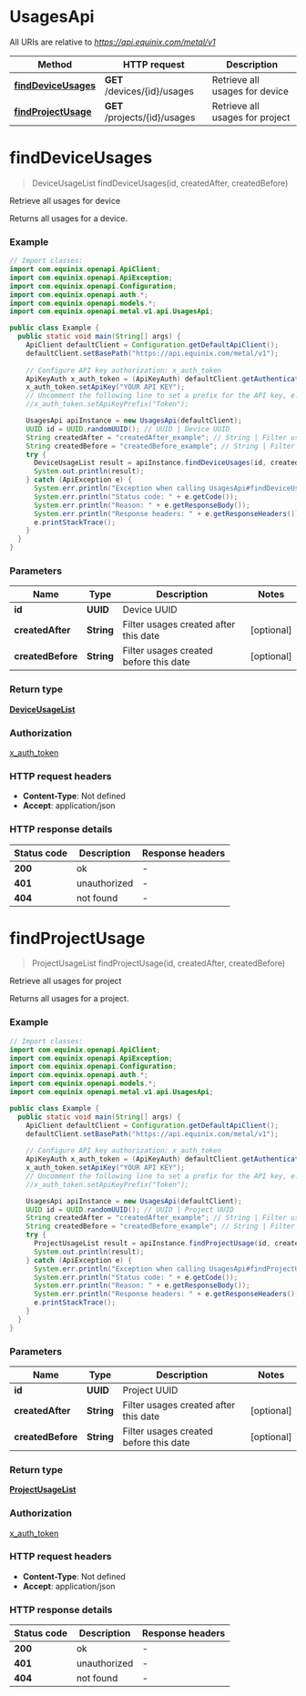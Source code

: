 # UsagesApi

All URIs are relative to *https://api.equinix.com/metal/v1*

| Method | HTTP request | Description |
|------------- | ------------- | -------------|
| [**findDeviceUsages**](UsagesApi.md#findDeviceUsages) | **GET** /devices/{id}/usages | Retrieve all usages for device |
| [**findProjectUsage**](UsagesApi.md#findProjectUsage) | **GET** /projects/{id}/usages | Retrieve all usages for project |


<a name="findDeviceUsages"></a>
# **findDeviceUsages**
> DeviceUsageList findDeviceUsages(id, createdAfter, createdBefore)

Retrieve all usages for device

Returns all usages for a device.

### Example
```java
// Import classes:
import com.equinix.openapi.ApiClient;
import com.equinix.openapi.ApiException;
import com.equinix.openapi.Configuration;
import com.equinix.openapi.auth.*;
import com.equinix.openapi.models.*;
import com.equinix.openapi.metal.v1.api.UsagesApi;

public class Example {
  public static void main(String[] args) {
    ApiClient defaultClient = Configuration.getDefaultApiClient();
    defaultClient.setBasePath("https://api.equinix.com/metal/v1");
    
    // Configure API key authorization: x_auth_token
    ApiKeyAuth x_auth_token = (ApiKeyAuth) defaultClient.getAuthentication("x_auth_token");
    x_auth_token.setApiKey("YOUR API KEY");
    // Uncomment the following line to set a prefix for the API key, e.g. "Token" (defaults to null)
    //x_auth_token.setApiKeyPrefix("Token");

    UsagesApi apiInstance = new UsagesApi(defaultClient);
    UUID id = UUID.randomUUID(); // UUID | Device UUID
    String createdAfter = "createdAfter_example"; // String | Filter usages created after this date
    String createdBefore = "createdBefore_example"; // String | Filter usages created before this date
    try {
      DeviceUsageList result = apiInstance.findDeviceUsages(id, createdAfter, createdBefore);
      System.out.println(result);
    } catch (ApiException e) {
      System.err.println("Exception when calling UsagesApi#findDeviceUsages");
      System.err.println("Status code: " + e.getCode());
      System.err.println("Reason: " + e.getResponseBody());
      System.err.println("Response headers: " + e.getResponseHeaders());
      e.printStackTrace();
    }
  }
}
```

### Parameters

| Name | Type | Description  | Notes |
|------------- | ------------- | ------------- | -------------|
| **id** | **UUID**| Device UUID | |
| **createdAfter** | **String**| Filter usages created after this date | [optional] |
| **createdBefore** | **String**| Filter usages created before this date | [optional] |

### Return type

[**DeviceUsageList**](DeviceUsageList.md)

### Authorization

[x_auth_token](../README.md#x_auth_token)

### HTTP request headers

 - **Content-Type**: Not defined
 - **Accept**: application/json

### HTTP response details
| Status code | Description | Response headers |
|-------------|-------------|------------------|
| **200** | ok |  -  |
| **401** | unauthorized |  -  |
| **404** | not found |  -  |

<a name="findProjectUsage"></a>
# **findProjectUsage**
> ProjectUsageList findProjectUsage(id, createdAfter, createdBefore)

Retrieve all usages for project

Returns all usages for a project.

### Example
```java
// Import classes:
import com.equinix.openapi.ApiClient;
import com.equinix.openapi.ApiException;
import com.equinix.openapi.Configuration;
import com.equinix.openapi.auth.*;
import com.equinix.openapi.models.*;
import com.equinix.openapi.metal.v1.api.UsagesApi;

public class Example {
  public static void main(String[] args) {
    ApiClient defaultClient = Configuration.getDefaultApiClient();
    defaultClient.setBasePath("https://api.equinix.com/metal/v1");
    
    // Configure API key authorization: x_auth_token
    ApiKeyAuth x_auth_token = (ApiKeyAuth) defaultClient.getAuthentication("x_auth_token");
    x_auth_token.setApiKey("YOUR API KEY");
    // Uncomment the following line to set a prefix for the API key, e.g. "Token" (defaults to null)
    //x_auth_token.setApiKeyPrefix("Token");

    UsagesApi apiInstance = new UsagesApi(defaultClient);
    UUID id = UUID.randomUUID(); // UUID | Project UUID
    String createdAfter = "createdAfter_example"; // String | Filter usages created after this date
    String createdBefore = "createdBefore_example"; // String | Filter usages created before this date
    try {
      ProjectUsageList result = apiInstance.findProjectUsage(id, createdAfter, createdBefore);
      System.out.println(result);
    } catch (ApiException e) {
      System.err.println("Exception when calling UsagesApi#findProjectUsage");
      System.err.println("Status code: " + e.getCode());
      System.err.println("Reason: " + e.getResponseBody());
      System.err.println("Response headers: " + e.getResponseHeaders());
      e.printStackTrace();
    }
  }
}
```

### Parameters

| Name | Type | Description  | Notes |
|------------- | ------------- | ------------- | -------------|
| **id** | **UUID**| Project UUID | |
| **createdAfter** | **String**| Filter usages created after this date | [optional] |
| **createdBefore** | **String**| Filter usages created before this date | [optional] |

### Return type

[**ProjectUsageList**](ProjectUsageList.md)

### Authorization

[x_auth_token](../README.md#x_auth_token)

### HTTP request headers

 - **Content-Type**: Not defined
 - **Accept**: application/json

### HTTP response details
| Status code | Description | Response headers |
|-------------|-------------|------------------|
| **200** | ok |  -  |
| **401** | unauthorized |  -  |
| **404** | not found |  -  |

